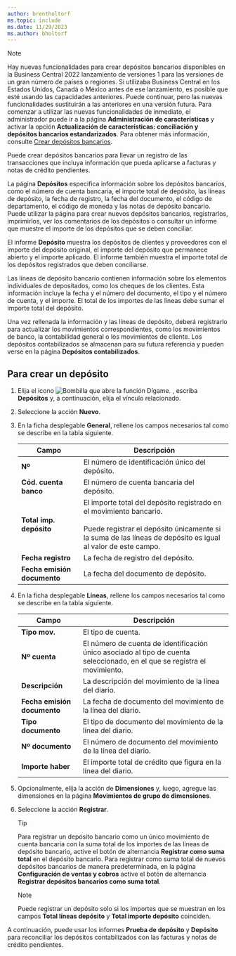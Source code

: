 ```yaml
---
author: brentholtorf
ms.topic: include
ms.date: 11/29/2023
ms.author: bholtorf
---
```

> [!NOTE]
> Hay nuevas funcionalidades para crear depósitos bancarios disponibles en la Business Central 2022 lanzamiento de versiones 1 para las versiones de un gran número de países o regiones. Si utilizaba Business Central en los Estados Unidos, Canadá o México antes de ese lanzamiento, es posible que esté usando las capacidades anteriores. Puede continuar, pero las nuevas funcionalidades sustituirán a las anteriores en una versión futura. Para comenzar a utilizar las nuevas funcionalidades de inmediato, el administrador puede ir a la página **Administración de características** y activar la opción **Actualización de características: conciliación y depósitos bancarios estandarizados**. Para obtener más información, consulte [Crear depósitos bancarios](../../../bank-create-bank-deposits.md).


Puede crear depósitos bancarios para llevar un registro de las transacciones que incluya información que pueda aplicarse a facturas y notas de crédito pendientes.  

La página **Depósitos** especifica información sobre los depósitos bancarios, como el número de cuenta bancaria, el importe total de depósito, las líneas de depósito, la fecha de registro, la fecha del documento, el código de departamento, el código de moneda y las notas de depósito bancario. Puede utilizar la página para crear nuevos depósitos bancarios, registrarlos, imprimirlos, ver los comentarios de los depósitos o consultar un informe que muestre el importe de los depósitos que se deben conciliar.

El informe **Depósito** muestra los depósitos de clientes y proveedores con el importe del depósito original, el importe del depósito que permanece abierto y el importe aplicado. El informe también muestra el importe total de los depósitos registrados que deben conciliarse.

Las líneas de depósito bancario contienen información sobre los elementos individuales de depositados, como los cheques de los clientes. Esta información incluye la fecha y el número del documento, el tipo y el número de cuenta, y el importe. El total de los importes de las líneas debe sumar el importe total del depósito.

Una vez rellenada la información y las líneas de depósito, deberá registrarlo para actualizar los movimientos correspondientes, como los movimientos de banco, la contabilidad general o los movimientos de cliente. Los depósitos contabilizados se almacenan para su futura referencia y pueden verse en la página **Depósitos contabilizados**.

## Para crear un depósito  
1.  Elija el icono ![Bombilla que abre la función Dígame.](../../../media/ui-search/search_small.png "Dígame qué desea hacer") , escriba **Depósitos** y, a continuación, elija el vínculo relacionado.  
2.  Seleccione la acción **Nuevo**.  
3.  En la ficha desplegable **General**, rellene los campos necesarios tal como se describe en la tabla siguiente.  

    |Campo|Descripción|  
    |---------------------------------|---------------------------------------|  
    |**Nº**|El número de identificación único del depósito.|  
    |**Cód. cuenta banco**|El número de cuenta bancaria del depósito.|  
    |**Total imp. depósito**|El importe total del depósito registrado en el movimiento bancario.<br /><br /> Puede registrar el depósito únicamente si la suma de las líneas de depósito es igual al valor de este campo.|  
    |**Fecha registro**|La fecha de registro del depósito.|  
    |**Fecha emisión documento**|La fecha del documento de depósito.|  
4.  En la ficha desplegable **Líneas**, rellene los campos necesarios tal como se describe en la tabla siguiente.  

    |Campo|Descripción|  
    |---------------------------------|---------------------------------------|  
    |**Tipo mov.**|El tipo de cuenta.|  
    |**Nº cuenta**|El número de cuenta de identificación único asociado al tipo de cuenta seleccionado, en el que se registra el movimiento.|  
    |**Descripción**|La descripción del movimiento de la línea del diario.|  
    |**Fecha emisión documento**|La fecha de documento del movimiento de la línea del diario.|  
    |**Tipo documento**|El tipo de documento del movimiento de la línea del diario.|  
    |**Nº documento**|El número de documento del movimiento de la línea del diario.|  
    |**Importe haber**|El importe total de crédito que figura en la línea del diario.|  

5. Opcionalmente, elija la acción de **Dimensiones** y, luego, agregue las dimensiones en la página **Movimientos de grupo de dimensiones**.  
6. Seleccione la acción **Registrar**.  

    > [!TIP]
    > Para registrar un depósito bancario como un único movimiento de cuenta bancaria con la suma total de los importes de las líneas de depósito bancario, active el botón de alternancia **Registrar como suma total** en el depósito bancario. Para registrar como suma total de nuevos depósitos bancarios de manera predeterminada, en la página **Configuración de ventas y cobros** active el botón de alternancia **Registrar depósitos bancarios como suma total**.

    > [!NOTE]  
    > Puede registrar un depósito solo si los importes que se muestran en los campos **Total líneas depósito** y **Total importe depósito** coinciden.  

A continuación, puede usar los informes **Prueba de depósito** y **Depósito** para reconciliar los depósitos contabilizados con las facturas y notas de crédito pendientes.  
